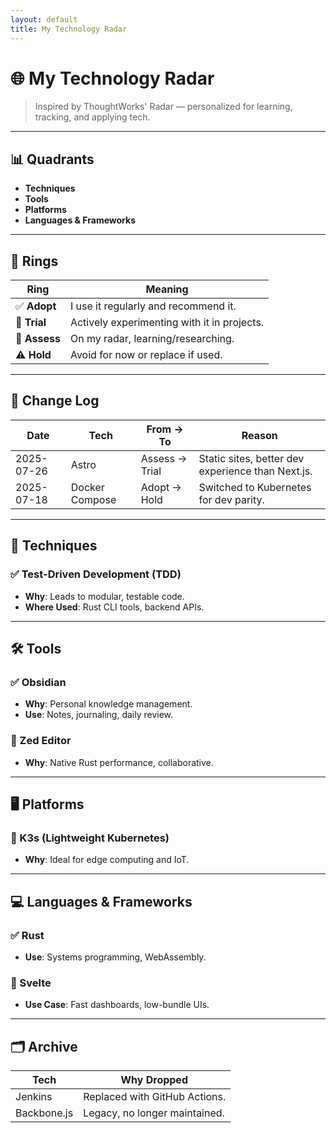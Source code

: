 ```yaml
---
layout: default
title: My Technology Radar
---
```


# 🌐 My Technology Radar

> Inspired by ThoughtWorks' Radar — personalized for learning, tracking, and applying tech.

---

## 📊 Quadrants

- **Techniques**
- **Tools**
- **Platforms**
- **Languages & Frameworks**

---

## 🏹 Rings

| Ring | Meaning |
|------|---------|
| ✅ **Adopt** | I use it regularly and recommend it. |
| 🧪 **Trial** | Actively experimenting with it in projects. |
| 🔬 **Assess** | On my radar, learning/researching. |
| ⚠️ **Hold** | Avoid for now or replace if used. |

---

## 🔄 Change Log

| Date | Tech | From → To | Reason |
|------|------|-----------|--------|
| 2025-07-26 | Astro | Assess → Trial | Static sites, better dev experience than Next.js. |
| 2025-07-18 | Docker Compose | Adopt → Hold | Switched to Kubernetes for dev parity. |

---

## 🧠 Techniques

### ✅ Test-Driven Development (TDD)
- **Why**: Leads to modular, testable code.
- **Where Used**: Rust CLI tools, backend APIs.

---

## 🛠️ Tools

### ✅ Obsidian
- **Why**: Personal knowledge management.
- **Use**: Notes, journaling, daily review.

### 🧪 Zed Editor
- **Why**: Native Rust performance, collaborative.

---

## 🖥️ Platforms

### 🔬 K3s (Lightweight Kubernetes)
- **Why**: Ideal for edge computing and IoT.

---

## 💻 Languages & Frameworks

### ✅ Rust
- **Use**: Systems programming, WebAssembly.

### 🧪 Svelte
- **Use Case**: Fast dashboards, low-bundle UIs.

---

## 🗂️ Archive

| Tech | Why Dropped |
|------|-------------|
| Jenkins | Replaced with GitHub Actions. |
| Backbone.js | Legacy, no longer maintained. |